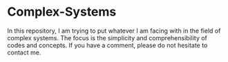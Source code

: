 # Complex-Systems
In this repository, I am trying to put whatever I am facing with in the field of complex systems. The focus is the simplicity and comprehensibility of codes and concepts. If you have a comment, please do not hesitate to contact me.
